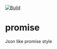 [![Build](https://github.com/alx-home/promise/actions/workflows/build.yml/badge.svg)](https://github.com/alx-home/promise/actions/workflows/build.yml) 
# promise

Json like promise style
